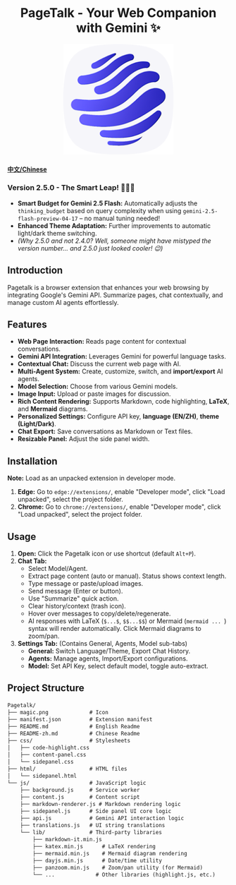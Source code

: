 <h1 align="center">
  <strong>PageTalk - Your Web Companion with Gemini ✨</strong>
</h1>

<p align="center">
  <a href="https://github.com/jeanchristophe13v/PageTalk"> <!-- Replace with your repo link if available -->
    <img src="magic.png?raw=true" alt="Pagetalk Icon" title="Pagetalk Icon" width="250">
  </a>
</p>

#### [中文/Chinese](README-zh.md)

### Version 2.5.0 - The Smart Leap! 🎉🎉🎉

*   **Smart Budget for Gemini 2.5 Flash:** Automatically adjusts the `thinking_budget` based on query complexity when using `gemini-2.5-flash-preview-04-17` – no manual tuning needed!
*   **Enhanced Theme Adaptation:** Further improvements to automatic light/dark theme switching.
*   *(Why 2.5.0 and not 2.4.0? Well, someone might have mistyped the version number... and 2.5.0 just looked cooler! 😉)*

## Introduction

Pagetalk is a browser extension that enhances your web browsing by integrating Google's Gemini API. Summarize pages, chat contextually, and manage custom AI agents effortlessly.


## Features

*   **Web Page Interaction:** Reads page content for contextual conversations.
*   **Gemini API Integration:** Leverages Gemini for powerful language tasks.
*   **Contextual Chat:** Discuss the current web page with AI.
*   **Multi-Agent System:** Create, customize, switch, and **import/export** AI agents.
*   **Model Selection:** Choose from various Gemini models.
*   **Image Input:** Upload or paste images for discussion.
*   **Rich Content Rendering:** Supports Markdown, code highlighting, **LaTeX**, and **Mermaid** diagrams.
*   **Personalized Settings:** Configure API key, **language (EN/ZH)**, **theme (Light/Dark)**.
*   **Chat Export:** Save conversations as Markdown or Text files.
*   **Resizable Panel:** Adjust the side panel width.

## Installation

**Note:** Load as an unpacked extension in developer mode.

1.  **Edge:** Go to `edge://extensions/`, enable "Developer mode", click "Load unpacked", select the project folder.
2.  **Chrome:** Go to `chrome://extensions/`, enable "Developer mode", click "Load unpacked", select the project folder.

## Usage

1.  **Open:** Click the Pagetalk icon or use shortcut (default `Alt+P`).
2.  **Chat Tab:**
    *   Select Model/Agent.
    *   Extract page content (auto or manual). Status shows context length.
    *   Type message or paste/upload images.
    *   Send message (Enter or button).
    *   Use "Summarize" quick action.
    *   Clear history/context (trash icon).
    *   Hover over messages to copy/delete/regenerate.
    *   AI responses with LaTeX (`$...$`, `$$...$$`) or Mermaid (```mermaid ... ```) syntax will render automatically. Click Mermaid diagrams to zoom/pan.
3.  **Settings Tab:** (Contains General, Agents, Model sub-tabs)
    *   **General:** Switch Language/Theme, Export Chat History.
    *   **Agents:** Manage agents, Import/Export configurations.
    *   **Model:** Set API Key, select default model, toggle auto-extract.

## Project Structure

```
Pagetalk/
├── magic.png             # Icon
├── manifest.json         # Extension manifest
├── README.md             # English Readme
├── README-zh.md          # Chinese Readme
├── css/                  # Stylesheets
│   ├── code-highlight.css
│   ├── content-panel.css
│   └── sidepanel.css
├── html/                 # HTML files
│   └── sidepanel.html
└── js/                   # JavaScript logic
    ├── background.js     # Service worker
    ├── content.js        # Content script
    ├── markdown-renderer.js # Markdown rendering logic
    ├── sidepanel.js      # Side panel UI core logic
    ├── api.js            # Gemini API interaction logic
    ├── translations.js   # UI string translations
    └── lib/              # Third-party libraries
        ├── markdown-it.min.js
        ├── katex.min.js      # LaTeX rendering
        ├── mermaid.min.js    # Mermaid diagram rendering
        ├── dayjs.min.js      # Date/time utility
        ├── panzoom.min.js    # Zoom/pan utility (for Mermaid)
        └── ...             # Other libraries (highlight.js, etc.)
